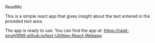 ReadMe

This is a simple react app that gives insight about the text entered in the provided text area.

The app is ready to use.
You can find the app at: https://rajat-singh1999.github.io/text-Utilities-React-Webapp
